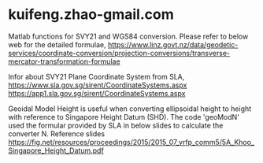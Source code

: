 # kuifeng.zhao-gmail.com
Matlab functions for SVY21 and WGS84 conversion. 
Please refer to below web for the detailed formulae, https://www.linz.govt.nz/data/geodetic-services/coordinate-conversion/projection-conversions/transverse-mercator-transformation-formulae

Infor about SVY21 Plane Coordinate System from SLA,
https://www.sla.gov.sg/sirent/CoordinateSystems.aspx
https://app1.sla.gov.sg/sirent/CoordinateSystems.aspx 

Geoidal Model Height is useful when converting ellipsoidal height to height with reference to Singapore Height Datum (SHD). The code 'geoModN' used the formular provided by SLA in below slides to calculate the converter N. 
Reference slides https://fig.net/resources/proceedings/2015/2015_07_vrfp_comm5/5A_Khoo_Singapore_Height_Datum.pdf
